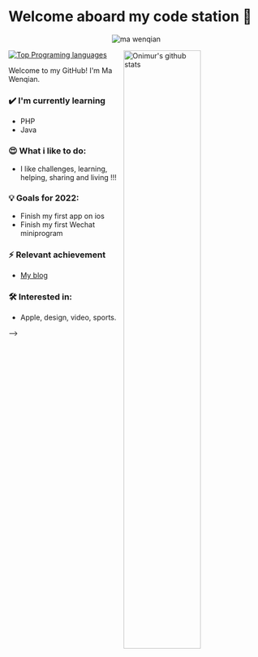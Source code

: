 # Welcome aboard my code station 🚀
<div align="center"><img alt="ma wenqian" src="http://ritn3ta2k.hn-bkt.clouddn.com/photos/374C83F7A6BA.jpeg" /></div>

<p>
  <a>
    <img width="55%" align="right" alt="Onimur's github stats" src="https://github-readme-stats.vercel.app/api?username=ma-wenqian&show_icons=true&hide_border=true" />
  </a>
  
  [![Top Programing languages](https://github-readme-stats.vercel.app/api/top-langs/?username=ma-wenqian&layout=compact)](https://github.com/anuraghazra/github-readme-stats)
</p>

Welcome to my GitHub! I'm Ma Wenqian.

### ✔️ I'm currently learning
- PHP
- Java

### 😍 What i like to do:
- I like challenges, learning, helping, sharing and living !!!

### 💡 Goals for 2022:
- Finish my first app on ios
- Finish my first Wechat miniprogram

### ⚡ Relevant achievement
- [My blog](https://blog.mawenqian.com)

### 🛠 Interested in:
- Apple, design, video, sports.

<!-- - 🔭 I’m currently working on ...
- 🌱 I’m currently learning ...
- 👯 I’m looking to collaborate on ...
- 🤔 I’m looking for help with ...
- 💬 Ask me about ...
- 📫 How to reach me: ...
- 😄 Pronouns: ...
- ⚡ Fun fact: ...
--> -->
